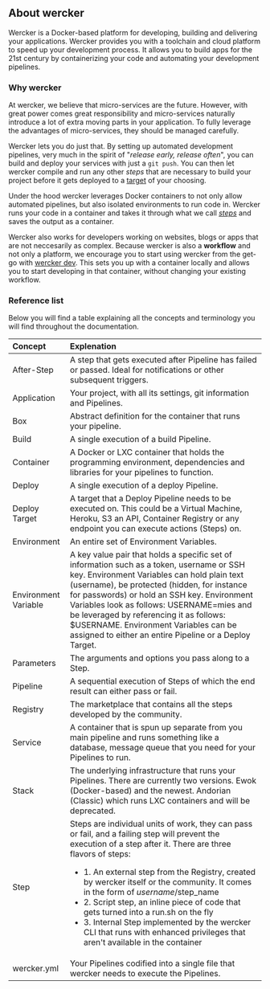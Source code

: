 ## About wercker
Wercker is a Docker-based platform for developing, building and delivering your
applications. Wercker provides you with a toolchain and cloud platform to speed
up your development process. It allows you to build apps for the 21st century
by containerizing your code and automating your development pipelines.

### Why wercker
At wercker, we believe that micro-services are the future. However, with great
power comes great responsibility and micro-services naturally introduce a lot
of extra moving parts in your application. To fully leverage the advantages of
micro-services, they should be managed carefully.

Wercker lets you do just that. By setting up automated development pipelines,
very much in the spirit of "_release early, release often_", you can build and
deploy your services with just a `git push`. You can then let wercker compile
and run any other _steps_ that are necessary to build your project before it
gets deployed to a [target](/docs/deploy/deploy/steps.html) 
of your choosing. 

Under the hood wercker leverages Docker containers to not only allow automated
pipelines, but also isolated environments to run code in. Wercker runs your
code in a container and takes it through what we call
[_steps_](/docs/steps/about-steps.html) and saves
the output as a container.

Wercker also works for developers working on websites, blogs or apps that are
not neccesarily as complex. Because wercker is also a **workflow** and not only
a platform, we encourage you to start using wercker from the get-go with
[wercker dev](http://blog.wercker.com/2015/05/15/Introducing-local-development.html).
This sets you up with a container locally and allows you to start developing in
that container, without changing your existing workflow. 


### Reference list
Below you will find a table explaining all the concepts and terminology you
will find throughout the documentation. 

| Concept | Explenation |
|:--------|:------------|
| After-Step | A step that gets executed after Pipeline has failed or passed. Ideal for notifications or other subsequent triggers. |
| Application | Your project, with all its settings, git information and Pipelines. |
| Box | Abstract definition for the container that runs your pipeline. |
| Build | A single execution of a build Pipeline. |
| Container | A Docker or LXC container that holds the programming environment, dependencies and libraries for your pipelines to function. |
| Deploy | A single execution of a deploy Pipeline. |
| Deploy Target | A target that a Deploy Pipeline needs to be executed on. This could be a Virtual Machine, Heroku, S3 an API, Container Registry or any endpoint you can execute actions (Steps) on. |
| Environment | An entire set of Environment Variables. | 
| Environment Variable | A key value pair that holds a specific set of information such as a token, username or SSH key. Environment Variables can hold plain text (username), be protected (hidden, for instance for passwords) or hold an SSH key. Environment Variables look as follows: USERNAME=mies and be leveraged by referencing it as follows: $USERNAME. Environment Variables can be assigned to either an entire Pipeline or a Deploy Target. |
| Parameters | The arguments and options you pass along to a Step. |
| Pipeline | A sequential execution of Steps of which the end result can either pass or fail. |
| Registry | The marketplace that contains all the steps developed by the community. |
| Service | A container that is spun up separate from you main pipeline and runs something like a database, message queue that you need for your Pipelines to run. |
| Stack | The underlying infrastructure that runs your Pipelines. There are currently two versions. Ewok (Docker-based) and the newest. Andorian (Classic) which runs LXC containers and will be deprecated. |
| Step | Steps are individual units of work, they can pass or fail, and a failing step will prevent the execution of a step after it.  There are three flavors of steps: <ul><li> 1. An external step from the Registry, created by wercker itself or the community. It comes in the form of $username/$step_name </li><li> 2. Script step, an inline piece of code that gets turned into a run.sh on the fly </li><li> 3. Internal Step implemented by the wercker CLI that runs with enhanced privileges that aren't available in the container </li></ul>|
| wercker.yml |  Your Pipelines codified into a single file that wercker needs to execute the Pipelines. |

